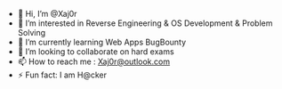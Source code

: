- 👋 Hi, I’m @Xaj0r
- 👀 I’m interested in Reverse Engineering & OS Development & Problem Solving
- 🌱 I’m currently learning Web Apps BugBounty
- 💞️ I’m looking to collaborate on hard exams
- 📫 How to reach me : Xaj0r@outlook.com
- ⚡ Fun fact: I am H@cker

<!---
Xaj0r/Xaj0r is a ✨ special ✨ repository because its `README.md` (this file) appears on your GitHub profile.
You can click the Preview link to take a look at your changes.
--->

